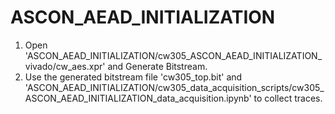 # ASCON_AEAD_INITIALIZATION
1. Open 'ASCON_AEAD_INITIALIZATION/cw305_ASCON_AEAD_INITIALIZATION_vivado/cw_aes.xpr' and Generate Bitstream.
2. Use the generated bitstream file 'cw305_top.bit' and 'ASCON_AEAD_INITIALIZATION/cw305_data_acquisition_scripts/cw305_ASCON_AEAD_INITIALIZATION_data_acquisition.ipynb' to collect traces.